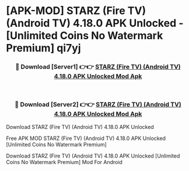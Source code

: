 # [APK-MOD] STARZ (Fire TV) (Android TV) 4.18.0 APK Unlocked - [Unlimited Coins No Watermark Premium] qi7yj



<div align="center">
<h3>🔴 Download [Server1] 👉👉 <a href="https://momento.my/?title=STARZ_(Fire_TV)_(Android_TV)_4.18.0_APK_Unlocked">STARZ (Fire TV) (Android TV) 4.18.0 APK Unlocked Mod Apk</a></h3><br>

<h3>🔴 Download [Server2] 👉👉 <a href="https://momento.my/?title=STARZ_(Fire_TV)_(Android_TV)_4.18.0_APK_Unlocked">STARZ (Fire TV) (Android TV) 4.18.0 APK Unlocked Mod Apk</a></h3>
</div>



Download STARZ (Fire TV) (Android TV) 4.18.0 APK Unlocked 

Free APK MOD STARZ (Fire TV) (Android TV) 4.18.0 APK Unlocked [Unlimited Coins No Watermark Premium]

Download STARZ (Fire TV) (Android TV) 4.18.0 APK Unlocked [Unlimited Coins No Watermark Premium] Mod For Android
